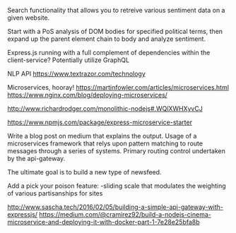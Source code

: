 Search functionality that allows you to retreive various sentiment data on a given website.

Start with a PoS analysis of DOM bodies for specified political terms, then expand up the parent element chain to body and analyze sentiment.

Express.js running with a full complement of dependencies within the client-service?
  Potentially utilize GraphQL

NLP API
https://www.textrazor.com/technology

Microservices, hooray!
https://martinfowler.com/articles/microservices.html
https://www.nginx.com/blog/deploying-microservices/

http://www.richardrodger.com/monolithic-nodejs#.WQlXWHXyvCJ

https://www.npmjs.com/package/express-microservice-starter

Write a blog post on medium that explains the output.
  Usage of a microservices framework that relys upon pattern matching to route messages through a series of systems.
  Primary routing control undertaken by the api-gateway.

The ultimate goal is to build a new type of newsfeed.

  Add a pick your poison feature:
    -sliding scale that modulates the weighting of various partisanships for sites

http://www.sascha.tech/2016/02/05/building-a-simple-api-gateway-with-expressjs/
https://medium.com/@cramirez92/build-a-nodejs-cinema-microservice-and-deploying-it-with-docker-part-1-7e28e25bfa8b
